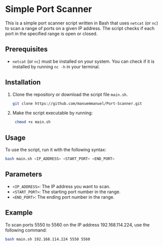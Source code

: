 # Simple Port Scanner

This is a simple port scanner script written in Bash that uses `netcat` (or `nc`) to scan a range of ports on a given IP address. The script checks if each port in the specified range is open or closed.

## Prerequisites

- `netcat` (or `nc`) must be installed on your system. You can check if it is installed by running `nc -h` in your terminal.

## Installation
1. Clone the repository or download the script file `main.sh`.
   
   ```bash
   git clone https://github.com/manuemmanuel/Port-Scanner.git
   ```
2. Make the script executable by running:
   
   ```bash
    chmod +x main.sh
    ```
## Usage
To use the script, run it with the following syntax:
```bash
bash main.sh <IP_ADDRESS> <START_PORT> <END_PORT> 
```

## Parameters
- `<IP_ADDRESS>`: The IP address you want to scan.
- `<START_PORT>`: The starting port number in the range.
- `<END_PORT>`: The ending port number in the range.

## Example
To scan ports 5550 to 5560 on the IP address 192.168.114.224, use the following command:
```bash
bash main.sh 192.168.114.224 5550 5560
```

